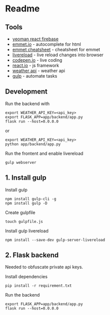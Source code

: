 # Readme

## Tools
* [yeoman react firebase](https://github.com/prescottprue/generator-react-firebase)
* [emmet.io](https://emmet.io/) - autocomplete for html 
* [emmet cheatsheet](https://docs.emmet.io/cheat-sheet/) - cheatsheet for emmet
* [livereload](https://chrome.google.com/webstore/detail/livereload/jnihajbhpnppcggbcgedagnkighmdlei/related?hl=en) - live reload changes into browser
* [codepen.io](http://codepen.io/gaearon/pen/ZpvBNJ?editors=0010) - live coding
* [react.io](https://facebook.github.io/react/docs/hello-world.html) - js framework
* [weather api](https://openweathermap.org/current) - weather api
* [gulp](http://gulpjs.com/) - automate tasks


## Development
Run the backend with

	export WEATHER_API_KEY=<api_key>
	export FLASK_APP=app/backend/app.py
	flask run --host=0.0.0.0

or 

	export WEATHER_API_KEY=<api_key>
	python app/backend/app.py

Run the frontent and enable livereload

	gulp webserver


## 1. Install gulp
Install gulp

	npm install gulp-cli -g
	npm install gulp -D

Create gulpfile

	touch gulpfile.js

Install gulp livereload 

	npm install --save-dev gulp-server-livereload


## 2. Flask backend
Needed to obfuscate private api keys.

Install dependencies

	pip install -r requirement.txt

Run the backend

	export FLASK_APP=app/backend/app.py
	flask run --host=0.0.0.0